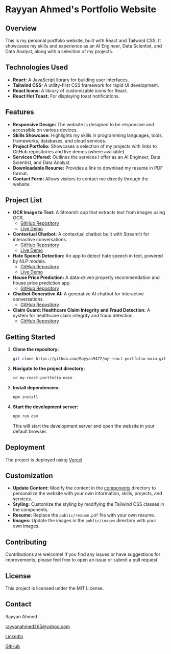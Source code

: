 # Rayyan Ahmed's Portfolio Website

## Overview

This is my personal portfolio website, built with React and Tailwind CSS. It showcases my skills and experience as an AI Engineer, Data Scientist, and Data Analyst, along with a selection of my projects.

## Technologies Used

*   **React:** A JavaScript library for building user interfaces.
*   **Tailwind CSS:** A utility-first CSS framework for rapid UI development.
*   **React Icons:** A library of customizable icons for React.
*   **React Hot Toast:** For displaying toast notifications.

## Features

*   **Responsive Design:** The website is designed to be responsive and accessible on various devices.
*   **Skills Showcase:** Highlights my skills in programming languages, tools, frameworks, databases, and cloud services.
*   **Project Portfolio:** Showcases a selection of my projects with links to GitHub repositories and live demos (where available).
*   **Services Offered:** Outlines the services I offer as an AI Engineer, Data Scientist, and Data Analyst.
*   **Downloadable Resume:** Provides a link to download my resume in PDF format.
*   **Contact Form:** Allows visitors to contact me directly through the website.

## Project List

*   **OCR Image to Text:** A Streamlit app that extracts text from images using OCR.
    *   [GitHub Repository](https://github.com/Rayyan9477/OCR-Image-to-text)
    *   [Live Demo](https://rayyan9477-ocr-image-to-text.streamlit.app/)
*   **Contextual Chatbot:** A contextual chatbot built with Streamlit for interactive conversations.
    *   [GitHub Repository](https://github.com/Rayyan9477/Contextual-Chatbot)
    *   [Live Demo](https://rayyan9477-contextual-chatbot.streamlit.app/)
*   **Hate Speech Detection:** An app to detect hate speech in text, powered by NLP models.
    *   [GitHub Repository](https://github.com/Rayyan9477/Hate-Speech-Detection)
    *   [Live Demo](https://hate-speech-detection-trmipfakvkn6ycvnjkpmqk.streamlit.app/)
*   **House Price Prediction:** A data-driven property recommendation and house price prediction app.
    *   [GitHub Repository](https://github.com/Rayyan9477/Data-Driven-House-Price-Prediction-and-Property-Recommendation-App)
*   **Chatbot Generative AI:** A generative AI chatbot for interactive conversations.
    *   [GitHub Repository](https://github.com/Rayyan9477/Chatbot-Genrative-AI)
*   **Claim Guard: Healthcare Claim Integrity and Fraud Detection:** A system for healthcare claim integrity and fraud detection.
    *   [GitHub Repository](https://github.com/Rayyan9477/Claim-Guard-Healthcare-Claim-Integrity-and-Fraud-Detection)

## Getting Started

1.  **Clone the repository:**

    ```bash
    git clone https://github.com/Rayyan9477/my-react-portfolio-main.git
    ```

2.  **Navigate to the project directory:**

    ```bash
    cd my-react-portfolio-main
    ```

3.  **Install dependencies:**

    ```bash
    npm install
    ```

4.  **Start the development server:**

    ```bash
    npm run dev
    ```

    This will start the development server and open the website in your default browser.

## Deployment

The project is deployed using [Vercel](https://vercel.com/)

## Customization

*   **Update Content:** Modify the content in the [components](http://_vscodecontentref_/1) directory to personalize the website with your own information, skills, projects, and services.
*   **Styling:** Customize the styling by modifying the Tailwind CSS classes in the components.
*   **Resume:** Replace the `public/resume.pdf` file with your own resume.
*   **Images:** Update the images in the `public/images` directory with your own images.

## Contributing

Contributions are welcome! If you find any issues or have suggestions for improvements, please feel free to open an issue or submit a pull request.

## License

This project is licensed under the MIT License.

## Contact

Rayyan Ahmed

[rayyanahmed265@yahoo.com](mailto:rayyanahmed265@yahoo.com)

[LinkedIn](http://www.linkedin.com/in/rayyan-ahmed9477)

[GitHub](https://github.com/Rayyan9477)